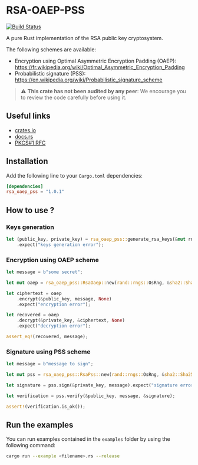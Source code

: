 # RSA-OAEP-PSS

[![Build Status](https://drone.rnzaou.me/api/badges/Hakhenaton/rsa-oaep-pss/status.svg)](https://drone.rnzaou.me/Hakhenaton/rsa-oaep-pss)

A pure Rust implementation of the RSA public key cryptosystem. 

The following schemes are available:

- Encryption using Optimal Asymmetric Encryption Padding (OAEP): https://fr.wikipedia.org/wiki/Optimal_Asymmetric_Encryption_Padding
- Probabilistic signature (PSS): https://en.wikipedia.org/wiki/Probabilistic_signature_scheme

> :warning: **This crate has not been audited by any peer**: We encourage you to review the code carefully before using it.

## Useful links

- [crates.io](https://crates.io/crates/rsa_oaep_pss)
- [docs.rs](https://docs.rs/rsa/latest/rsa_oaep_pss)
- [PKCS#1 RFC](https://www.rfc-editor.org/rfc/pdfrfc/rfc8017.txt.pdf)

## Installation

Add the following line to your `Cargo.toml` dependencies:

```toml
[dependencies]
rsa_oaep_pss = "1.0.1"
```

## How to use ?

### Keys generation

```rust
let (public_key, private_key) = rsa_oaep_pss::generate_rsa_keys(&mut rng, 2048)
    .expect("keys generation error");
```

### Encryption using OAEP scheme

```rust
let message = b"some secret";

let mut oaep = rsa_oaep_pss::RsaOaep::new(rand::rngs::OsRng, &sha2::Sha256::new());

let ciphertext = oaep
    .encrypt(&public_key, message, None)
    .expect("encryption error");

let recovered = oaep
    .decrypt(&private_key, &ciphertext, None)
    .expect("decryption error");

assert_eq!(recovered, message);
```

### Signature using PSS scheme

```rust
let message = b"message to sign";

let mut pss = rsa_oaep_pss::RsaPss::new(rand::rngs::OsRng, &sha2::Sha256::new());

let signature = pss.sign(&private_key, message).expect("signature error");

let verification = pss.verify(&public_key, message, &signature);

assert!(verification.is_ok());
```

## Run the examples

You can run examples contained in the `examples` folder by using the following command:

```sh
cargo run --example <filename>.rs --release 
```